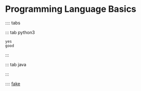 # Programming Language Basics

:::: tabs

::: tab python3

```jupyter
yes
good
```

:::

::: tab java

:::

::::
[fake](/fake/path)
